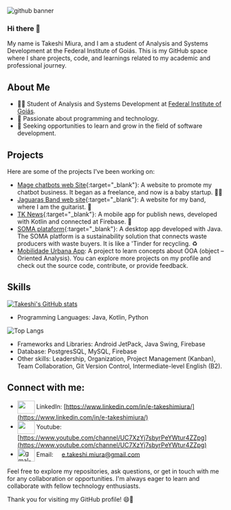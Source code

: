 

<!--
**Takeshi-mi/takeshi-mi** is a ✨ _special_ ✨ repository because its `README.md` (this file) appears on your GitHub profile.

Here are some ideas to get you started:

- 🔭 I’m currently working on ...
- 🌱 I’m currently learning ...
- 👯 I’m looking to collaborate on ...
- 🤔 I’m looking for help with ...
- 💬 Ask me about ...
- 📫 How to reach me: ...
- 😄 Pronouns: ...
- ⚡ Fun fact: ...
-->
![github banner](https://github.com/Takeshi-mi/takeshi-mi/assets/101356765/702678a3-0a04-484d-a178-d216eb5dcba7)

### Hi there 👋
My name is Takeshi Miura, and I am a student of Analysis and Systems Development at the Federal Institute of Goiás. This is my GitHub space where I share projects, code, and learnings related to my academic and professional journey.

## About Me

- 👨‍🎓 Student of Analysis and Systems Development at [Federal Institute of Goiás](https://www.ifg.edu.br/).
- 💖 Passionate about programming and technology.
- 💼 Seeking opportunities to learn and grow in the field of software development.

## Projects
Here are some of the projects I've been working on:
- [Mage chatbots web Site](https://magechatbots.vercel.app/){:target="_blank"}: A website to promote my chatbot business. It began as a freelance, and now is a baby startup. 🤖🚀
- [Jaguaras Band web site](https://takeshi-mi.github.io/site-jaguaras/){:target="_blank"}: A website for my band, where I am the guitarist. 🎸
- [TK News](https://github.com/Takeshi-mi/TK-News-App-de-Noticias){:target="_blank"}: A mobile app for publish news, developed with Kotlin and connected at Firebase. 📱
- [SOMA plataform](https://github.com/Takeshi-mi/Plataforma-SOMA){:target="_blank"}: A desktop app developed with Java. The SOMA platform is a sustainability solution that connects waste producers with waste buyers. It is like a 'Tinder for recycling. ♻
- [Mobilidade Urbana App](https://github.com/Takeshi-mi/AppDeMobilidadeUrbana): A project to learn concepts about OOA (object – Oriented Analysis).
You can explore more projects on my profile and check out the source code, contribute, or provide feedback.

## Skills
[![Takeshi's GitHub stats](https://github-readme-stats.vercel.app/api?username=takeshi-mi)](https://github.com/takeshi-mi/github-readme-stats) 

- Programming Languages: Java, Kotlin, Python
  
![Top Langs](https://github-readme-stats.vercel.app/api/top-langs/?username=takeshi-mi&layout=compact)
- Frameworks and Libraries: Android JetPack, Java Swing, Firebase
- Database: PostgresSQL, MySQL, Firebase
- Other skills: Leadership, Organization, Project Management (Kanban), Team Collaboration, Git Version Control, Intermediate-level English (B2).

## Connect with me:
-  <a href="www.linkedin.com/in/e-takeshimiura" target="blank"><img align="center" src="https://www.svgrepo.com/show/205292/linkedin.svg" alt="" height="30" width="40" /></a> LinkedIn: [https://www.linkedin.com/in/e-takeshimiura/](https://www.linkedin.com/in/e-takeshimiura/)
-  <a href="https://www.youtube.com/channel/UC7XzYj7sbyrPeYWtur4ZZpg" target="blank"><img align="center" src="https://www.svgrepo.com/show/205306/youtube.svg" alt="" height="30" width="40" /></a> Youtube: [https://www.youtube.com/channel/UC7XzYj7sbyrPeYWtur4ZZpg](https://www.youtube.com/channel/UC7XzYj7sbyrPeYWtur4ZZpg)
-  <img align='center' src="https://www.svgrepo.com/show/243092/gmail.svg" alt="gmal-icon" height="30" width="40"/> Email:&nbsp;&nbsp;&nbsp;&nbsp; e.takeshi.miura@gmail.com 

Feel free to explore my repositories, ask questions, or get in touch with me for any collaboration or opportunities. I'm always eager to learn and collaborate with fellow technology enthusiasts.

Thank you for visiting my GitHub profile! 😄🚀




